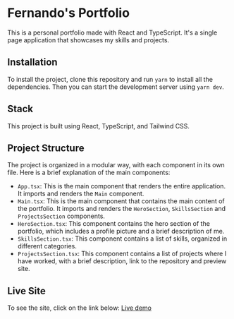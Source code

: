 # Fernando's Portfolio

This is a personal portfolio made with React and TypeScript. It's a single page application that showcases my skills and projects.

## Installation

To install the project, clone this repository and run `yarn` to install all the dependencies. Then you can start the development server using `yarn dev`.

## Stack

This project is built using React, TypeScript, and Tailwind CSS.

## Project Structure

The project is organized in a modular way, with each component in its own file. Here is a brief explanation of the main components:

- `App.tsx`: This is the main component that renders the entire application. It imports and renders the `Main` component.
- `Main.tsx`: This is the main component that contains the main content of the portfolio. It imports and renders the `HeroSection`, `SkillsSection` and `ProjectsSection` components.
- `HeroSection.tsx`: This component contains the hero section of the portfolio, which includes a profile picture and a brief description of me.
- `SkillsSection.tsx`: This component contains a list of skills, organized in different categories.
- `ProjectsSection.tsx`: This component contains a list of projects where I have worked, with a brief description, link to the repository and preview site.

## Live Site

To see the site, click on the link below:
[Live demo](https://fernandogimeno.netlify.app/)
